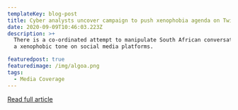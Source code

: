 ```yaml
---
templateKey: blog-post
title: Cyber analysts uncover campaign to push xenophobia agenda on Twitter
date: 2020-09-09T10:46:03.223Z
description: >+
  There is a co-ordinated attempt to manipulate South African conversations with
  a xenophobic tone on social media platforms.

featuredpost: true
featuredimage: /img/algoa.png
tags:
  - Media Coverage
---
```

[Read full article](https://www.timeslive.co.za/news/south-africa/2020-09-09-cyber-analysts-uncover-campaign-to-push-xenophobia-agenda-on-twitter/)